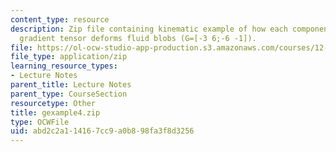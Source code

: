 ```yaml
---
content_type: resource
description: Zip file containing kinematic example of how each component of the velocity
  gradient tensor deforms fluid blobs (G=[-3 6;-6 -1]).
file: https://ol-ocw-studio-app-production.s3.amazonaws.com/courses/12-800-fluid-dynamics-of-the-atmosphere-and-ocean-fall-2004/abd2c2a114167cc9a0b898fa3f8d3256_gexample4.zip
file_type: application/zip
learning_resource_types:
- Lecture Notes
parent_title: Lecture Notes
parent_type: CourseSection
resourcetype: Other
title: gexample4.zip
type: OCWFile
uid: abd2c2a1-1416-7cc9-a0b8-98fa3f8d3256
---
```

